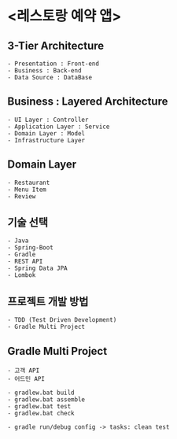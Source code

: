 # <레스토랑 예약 앱>

## 3-Tier Architecture

    - Presentation : Front-end
    - Business : Back-end
    - Data Source : DataBase
    
## Business : Layered Architecture

    - UI Layer : Controller
    - Application Layer : Service
    - Domain Layer : Model
    - Infrastructure Layer
    
## Domain Layer

    - Restaurant
    - Menu Item
    - Review
    
## 기술 선택

    - Java
    - Spring-Boot
    - Gradle
    - REST API
    - Spring Data JPA
    - Lombok
    
## 프로젝트 개발 방법

    - TDD (Test Driven Development)
    - Gradle Multi Project

## Gradle Multi Project

    - 고객 API
    - 어드민 API

    - gradlew.bat build
    - gradlew.bat assemble
    - gradlew.bat test
    - gradlew.bat check
    
    - gradle run/debug config -> tasks: clean test